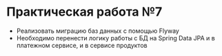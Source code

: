 # Практическая работа №7

- Реализовать миграцию баз данных с помощью Flyway
- Необходимо перенести логику работы с БД на Spring Data JPA и в платежном сервисе, и в сервисе продуктов

